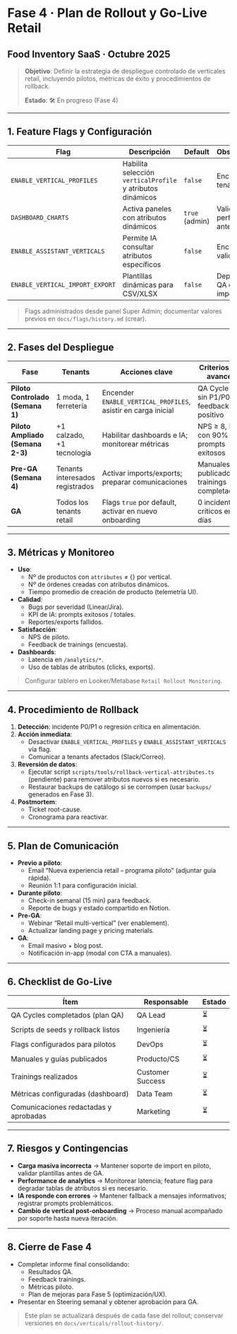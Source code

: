# Fase 4 · Plan de Rollout y Go-Live Retail
## Food Inventory SaaS · Octubre 2025

> **Objetivo**: Definir la estrategia de despliegue controlado de verticales retail, incluyendo pilotos, métricas de éxito y procedimientos de rollback.
>
> **Estado**: 🛠️ En progreso (Fase 4)

---

## 1. Feature Flags y Configuración

| Flag | Descripción | Default | Observaciones |
|------|-------------|---------|---------------|
| `ENABLE_VERTICAL_PROFILES` | Habilita selección `verticalProfile` y atributos dinámicos | `false` | Encender por tenant piloto |
| `DASHBOARD_CHARTS` | Activa paneles con atributos dinámicos | `true` (admin) | Validar performance antes de GA |
| `ENABLE_ASSISTANT_VERTICALS` | Permite IA consultar atributos específicos | `false` | Encender tras validar prompts |
| `ENABLE_VERTICAL_IMPORT_EXPORT` | Plantillas dinámicas para CSV/XLSX | `false` | Depende de QA de importaciones |

> Flags administrados desde panel Super Admin; documentar valores previos en `docs/flags/history.md` (crear).

---

## 2. Fases del Despliegue

| Fase | Tenants | Acciones clave | Criterios de avance |
|------|---------|----------------|---------------------|
| **Piloto Controlado (Semana 1)** | 1 moda, 1 ferretería | Encender `ENABLE_VERTICAL_PROFILES`, asistir en carga inicial | QA Cycle 1 sin P1/P0, feedback positivo |
| **Piloto Ampliado (Semana 2-3)** | +1 calzado, +1 tecnología | Habilitar dashboards e IA; monitorear métricas | NPS ≥ 8, IA con 90% prompts exitosos |
| **Pre-GA (Semana 4)** | Tenants interesados registrados | Activar imports/exports; preparar comunicaciones | Manuales publicados, trainings completados |
| **GA** | Todos los tenants retail | Flags `true` por default, activar en nuevo onboarding | 0 incidentes críticos en 7 días |

---

## 3. Métricas y Monitoreo

- **Uso**:
  - Nº de productos con `attributes` ≠ {} por vertical.
  - Nº de órdenes creadas con atributos dinámicos.
  - Tiempo promedio de creación de producto (telemetría UI).
- **Calidad**:
  - Bugs por severidad (Linear/Jira).
  - KPI de IA: prompts exitosos / totales.
  - Reportes/exports fallidos.
- **Satisfacción**:
  - NPS de piloto.
  - Feedback de trainings (encuesta).
- **Dashboards**:
  - Latencia en `/analytics/*`.
  - Uso de tablas de atributos (clicks, exports).

> Configurar tablero en Looker/Metabase `Retail Rollout Monitoring`.

---

## 4. Procedimiento de Rollback

1. **Detección**: incidente P0/P1 o regresión crítica en alimentación.
2. **Acción inmediata**:
   - Desactivar `ENABLE_VERTICAL_PROFILES` y `ENABLE_ASSISTANT_VERTICALS` vía flag.
   - Comunicar a tenants afectados (Slack/Correo).
3. **Reversión de datos**:
   - Ejecutar script `scripts/tools/rollback-vertical-attributes.ts` (pendiente) para remover atributos nuevos si es necesario.
   - Restaurar backups de catálogo si se corrompen (usar `backups/` generados en Fase 3).
4. **Postmortem**:
   - Ticket root-cause.
   - Cronograma para reactivar.

---

## 5. Plan de Comunicación

- **Previo a piloto**:
  - Email “Nueva experiencia retail – programa piloto” (adjuntar guía rápida).
  - Reunión 1:1 para configuración inicial.
- **Durante piloto**:
  - Check-in semanal (15 min) para feedback.
  - Reporte de bugs y estado compartido en Notion.
- **Pre-GA**:
  - Webinar “Retail multi-vertical” (ver enablement).
  - Actualizar landing page y pricing materials.
- **GA**:
  - Email masivo + blog post.
  - Notificación in-app (modal con CTA a manuales).

---

## 6. Checklist de Go-Live

| Ítem | Responsable | Estado |
|------|-------------|--------|
| QA Cycles completados (plan QA) | QA Lead | ⏳ |
| Scripts de seeds y rollback listos | Ingeniería | ⏳ |
| Flags configurados para pilotos | DevOps | ⏳ |
| Manuales y guías publicados | Producto/CS | ⏳ |
| Trainings realizados | Customer Success | ⏳ |
| Métricas configuradas (dashboard) | Data Team | ⏳ |
| Comunicaciones redactadas y aprobadas | Marketing | ⏳ |

---

## 7. Riesgos y Contingencias

- **Carga masiva incorrecta** → Mantener soporte de import en piloto, validar plantillas antes de GA.
- **Performance de analytics** → Monitorear latencia; feature flag para degradar tablas de atributos si es necesario.
- **IA responde con errores** → Mantener fallback a mensajes informativos; registrar prompts problemáticos.
- **Cambio de vertical post-onboarding** → Proceso manual acompañado por soporte hasta nueva iteración.

---

## 8. Cierre de Fase 4

- Completar informe final consolidando:
  - Resultados QA.
  - Feedback trainings.
  - Métricas piloto.
  - Plan de mejoras para Fase 5 (optimización/UX).
- Presentar en Steering semanal y obtener aprobación para GA.

> Este plan se actualizará después de cada fase del rollout; conservar versiones en `docs/verticals/rollout-history/`.
